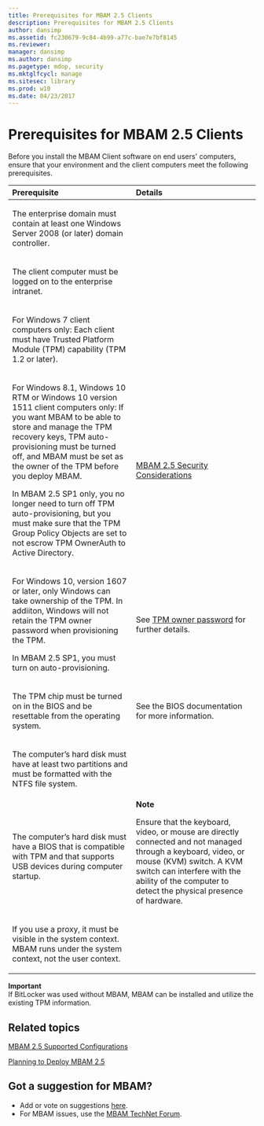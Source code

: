 ```yaml
---
title: Prerequisites for MBAM 2.5 Clients
description: Prerequisites for MBAM 2.5 Clients
author: dansimp
ms.assetid: fc230679-9c84-4b99-a77c-bae7e7bf8145
ms.reviewer: 
manager: dansimp
ms.author: dansimp
ms.pagetype: mdop, security
ms.mktglfcycl: manage
ms.sitesec: library
ms.prod: w10
ms.date: 04/23/2017
---
```



# Prerequisites for MBAM 2.5 Clients


Before you install the MBAM Client software on end users' computers, ensure that your environment and the client computers meet the following prerequisites.

<table>
<colgroup>
<col width="50%" />
<col width="50%" />
</colgroup>
<thead>
<tr class="header">
<th align="left">Prerequisite</th>
<th align="left">Details</th>
</tr>
</thead>
<tbody>
<tr class="odd">
<td align="left"><p>The enterprise domain must contain at least one Windows Server 2008 (or later) domain controller.</p></td>
<td align="left"><p></p></td>
</tr>
<tr class="even">
<td align="left"><p>The client computer must be logged on to the enterprise intranet.</p></td>
<td align="left"><p></p></td>
</tr>
<tr class="odd">
<td align="left"><p>For Windows 7 client computers only: Each client must have Trusted Platform Module (TPM) capability (TPM 1.2 or later).</p></td>
<td align="left"><p></p></td>
</tr>
<tr class="even">
<td align="left"><p>For Windows 8.1, Windows 10 RTM or Windows 10 version 1511 client computers only: If you want MBAM to be able to store and manage the TPM recovery keys, TPM auto-provisioning must be turned off, and MBAM must be set as the owner of the TPM before you deploy MBAM.</p>
<p>In MBAM 2.5 SP1 only, you no longer need to turn off TPM auto-provisioning, but you must make sure that the TPM Group Policy Objects are set to not escrow TPM OwnerAuth to Active Directory.</p></td>
<td align="left"><p><a href="mbam-25-security-considerations.md#bkmk-tpm" data-raw-source="[MBAM 2.5 Security Considerations](mbam-25-security-considerations.md#bkmk-tpm)">MBAM 2.5 Security Considerations</a></p></td>
</tr>
<tr class="odd">
<td align="left"><p>For Windows 10, version 1607 or later, only Windows can take ownership of the TPM. In addiiton, Windows will not retain the TPM owner password when provisioning the TPM.</p>
<p>In MBAM 2.5 SP1, you must turn on auto-provisioning.</p>
</p></td>
<td align="left"><p>See <a href="https://technet.microsoft.com/itpro/windows/keep-secure/change-the-tpm-owner-password" data-raw-source="[TPM owner password](https://technet.microsoft.com/itpro/windows/keep-secure/change-the-tpm-owner-password)">TPM owner password</a> for further details.
</p></td>
</tr>
<tr class="even">
<td align="left"><p>The TPM chip must be turned on in the BIOS and be resettable from the operating system.</p></td>
<td align="left"><p>See the BIOS documentation for more information.</p></td>
</tr>
<tr class="odd">
<td align="left"><p>The computer’s hard disk must have at least two partitions and must be formatted with the NTFS file system.</p></td>
<td align="left"><p></p></td>
</tr>
<tr class="even">
<td align="left"><p>The computer’s hard disk must have a BIOS that is compatible with TPM and that supports USB devices during computer startup.</p></td>
<td align="left"><div class="alert">
<strong>Note</strong><br/><p>Ensure that the keyboard, video, or mouse are directly connected and not managed through a keyboard, video, or mouse (KVM) switch. A KVM switch can interfere with the ability of the computer to detect the physical presence of hardware.</p>
</div>
<div>

</div></td>
</tr>
<tr class="even">
<td align="left"><p>If you use a proxy, it must be visible in the system context. MBAM runs under the system context, not the user context.</p></td>
<td align="left"><p></p></td>
</tr>
</tbody>
</table>



**Important**  
If BitLocker was used without MBAM, MBAM can be installed and utilize the existing TPM information.




## Related topics


[MBAM 2.5 Supported Configurations](mbam-25-supported-configurations.md)

[Planning to Deploy MBAM 2.5](planning-to-deploy-mbam-25.md)


## Got a suggestion for MBAM?
- Add or vote on suggestions [here](http://mbam.uservoice.com/forums/268571-microsoft-bitlocker-administration-and-monitoring).
- For MBAM issues, use the [MBAM TechNet Forum](https://social.technet.microsoft.com/Forums/home?forum=mdopmbam).






